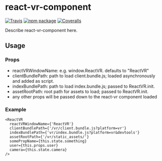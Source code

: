# react-vr-component

[![Travis][build-badge]][build]
[![npm package][npm-badge]][npm]
[![Coveralls][coveralls-badge]][coveralls]

Describe react-vr-component here.

[build-badge]: https://img.shields.io/travis/user/repo/master.png?style=flat-square
[build]: https://travis-ci.org/user/repo

[npm-badge]: https://img.shields.io/npm/v/npm-package.png?style=flat-square
[npm]: https://www.npmjs.org/package/npm-package

[coveralls-badge]: https://img.shields.io/coveralls/user/repo/master.png?style=flat-square
[coveralls]: https://coveralls.io/github/user/repo


## Usage

### Props

* reactVRWindowName: e.g. window.ReactVR. defaults to "ReactVR"
* clientBundlePath: path to load client.bundle.js; loaded asynchronously and added as script.
* indexBundlePath: path to load index.bundle.js; passed to ReactVR.init.
* assetRootPath: root path for assets to load; passed to ReactVR.init.
* any other props will be passed down to the react-vr component loaded

### Example 

```
<ReactVR 
  reactVRWindowName={'ReactVR'}
  clientBundlePath={'/vr/client.bundle.js?platform=vr'}
  indexBundlePath={'vr/index.bundle.js?platform=vr&devtools'}
  assetRootPath={'/vr/static_assets/'}
  somePropName={this.state.something} 
  user={this.props.user} 
  camera={this.state.camera}
/>
```
